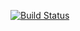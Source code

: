[![Build Status](https://travis-ci.org/kedarrudrawar/CSE110_Lab5.svg?branch=master)](https://travis-ci.org/kedarrudrawar/CSE110_Lab5)
